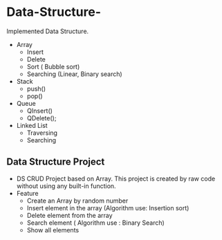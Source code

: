 # Data-Structure-
Implemented Data Structure. 
* Array
    * Insert
    * Delete
    * Sort ( Bubble sort) 
    * Searching (Linear, Binary search) 
* Stack
    * push()
    * pop()
* Queue
    * QInsert()
    * QDelete();
* Linked List
    * Traversing 
    * Searching 

## Data Structure Project 
* DS CRUD Project based on Array. This project is created by raw code without using any built-in function.  
 * Feature
    * Create an Array by random number 
    * Insert element in the array (Algorithm use: Insertion sort)
    * Delete element from the array
    * Search element ( Algorithm use : Binary Search) 
    * Show all elements 
    
